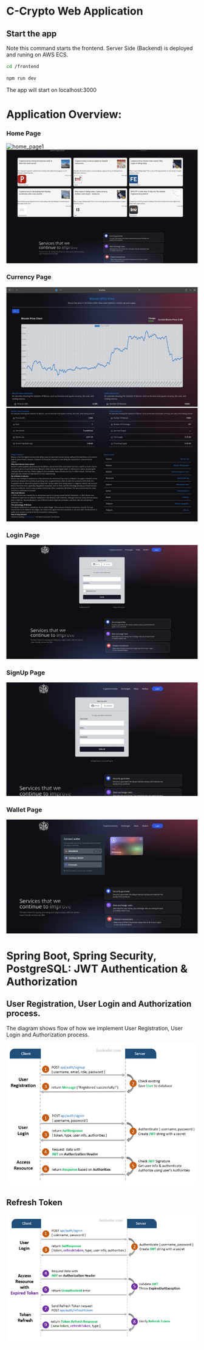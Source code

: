 
# C-Crypto Web Application

## Start the app
Note this command starts the frontend. Server Side (Backend) is deployed and runing on AWS ECS. 

```bash
cd /frontend
```
```bash
npm run dev
```
The app will start on localhost:3000


# Application Overview:

### Home Page
![home_page1](readme_PNGs/home_page1.png)
![home_page2](readme_PNGs/home_page2.png)

### Currency Page
![currency_page1](readme_PNGs/currency_page1.png)
![currency_page2](readme_PNGs/currency_page2.png)

### Login Page
![login_page](readme_PNGs/login_page.png)

### SignUp Page
![signup_page](readme_PNGs/signup_page.png)

### Wallet Page
![wallet_page](readme_PNGs/wallet_page.png)

# Spring Boot, Spring Security, PostgreSQL: JWT Authentication & Authorization

## User Registration, User Login and Authorization process.
The diagram shows flow of how we implement User Registration, User Login and Authorization process.

![spring-boot-spring-security-postgresql-jwt-authentication-flow](readme_PNGs/spring-boot-spring-security-postgresql-jwt-authentication-flow.png)


## Refresh Token

![spring-boot-refresh-token-jwt-example-flow](readme_PNGs/spring-boot-refresh-token-jwt-example-flow.png)





